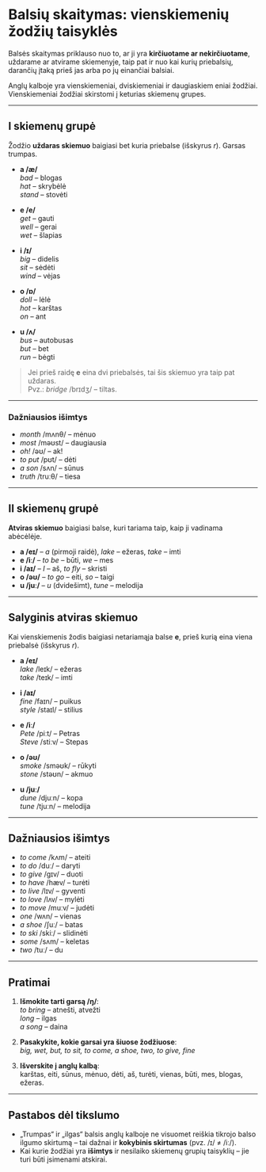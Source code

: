 # Balsių skaitymas: vienskiemenių žodžių taisyklės

Balsės skaitymas priklauso nuo to, ar ji yra **kirčiuotame ar nekirčiuotame**, uždarame ar atvirame skiemenyje, taip pat ir nuo kai kurių priebalsių, darančių įtaką prieš jas arba po jų einančiai balsiai.

Anglų kalboje yra vienskiemeniai, dviskiemeniai ir daugiaskiem eniai žodžiai.  
Vienskiemeniai žodžiai skirstomi į keturias skiemenų grupes.

---

## I skiemenų grupė
Žodžio **uždaras skiemuo** baigiasi bet kuria priebalse (išskyrus *r*). Garsas trumpas.

- **a /æ/**  
  *bad* – blogas  
  *hat* – skrybėlė  
  *stand* – stovėti  

- **e /e/**  
  *get* – gauti  
  *well* – gerai  
  *wet* – šlapias  

- **i /ɪ/**  
  *big* – didelis  
  *sit* – sėdėti  
  *wind* – vėjas  

- **o /ɒ/**  
  *doll* – lėlė  
  *hot* – karštas  
  *on* – ant  

- **u /ʌ/**  
  *bus* – autobusas  
  *but* – bet  
  *run* – bėgti  

> Jei prieš raidę **e** eina dvi priebalsės, tai šis skiemuo yra taip pat uždaras.  
> Pvz.: *bridge* /brɪdʒ/ – tiltas.

---

### Dažniausios išimtys

- *month* /mʌnθ/ – mėnuo  
- *most* /məʊst/ – daugiausia  
- *oh!* /əʊ/ – ak!  
- *to put* /pʊt/ – dėti  
- *a son* /sʌn/ – sūnus  
- *truth* /truːθ/ – tiesa  

---

## II skiemenų grupė
**Atviras skiemuo** baigiasi balse, kuri tariama taip, kaip ji vadinama abėcėlėje.

- **a /eɪ/** – *a* (pirmoji raidė), *lake* – ežeras, *take* – imti  
- **e /iː/** – *to be* – būti, *we* – mes  
- **i /aɪ/** – *I* – aš, *to fly* – skristi  
- **o /əʊ/** – *to go* – eiti, *so* – taigi  
- **u /juː/** – *u* (dvidešimt), *tune* – melodija  

---

## Salyginis atviras skiemuo
Kai vienskiemenis žodis baigiasi netariamąja balse **e**, prieš kurią eina viena priebalsė (išskyrus *r*).

- **a /eɪ/**  
  *lake* /leɪk/ – ežeras  
  *take* /teɪk/ – imti  

- **i /aɪ/**  
  *fine* /faɪn/ – puikus  
  *style* /staɪl/ – stilius  

- **e /iː/**  
  *Pete* /piːt/ – Petras  
  *Steve* /stiːv/ – Stepas  

- **o /əʊ/**  
  *smoke* /sməʊk/ – rūkyti  
  *stone* /stəʊn/ – akmuo  

- **u /juː/**  
  *dune* /djuːn/ – kopa  
  *tune* /tjuːn/ – melodija  

---

## Dažniausios išimtys

- *to come* /kʌm/ – ateiti  
- *to do* /duː/ – daryti  
- *to give* /ɡɪv/ – duoti  
- *to have* /hæv/ – turėti  
- *to live* /lɪv/ – gyventi  
- *to love* /lʌv/ – mylėti  
- *to move* /muːv/ – judėti  
- *one* /wʌn/ – vienas  
- *a shoe* /ʃuː/ – batas  
- *to ski* /skiː/ – slidinėti  
- *some* /sʌm/ – keletas  
- *two* /tuː/ – du  

---

## Pratimai

1. **Išmokite tarti garsą /ŋ/**:  
   *to bring* – atnešti, atvežti  
   *long* – ilgas  
   *a song* – daina  

2. **Pasakykite, kokie garsai yra šiuose žodžiuose**:  
   *big, wet, but, to sit, to come, a shoe, two, to give, fine*  

3. **Išverskite į anglų kalbą**:  
   karštas, eiti, sūnus, mėnuo, dėti, aš, turėti, vienas, būti, mes, blogas, ežeras.  

---

## Pastabos dėl tikslumo

- „Trumpas“ ir „ilgas“ balsis anglų kalboje ne visuomet reiškia tikrojo balso ilgumo skirtumą – tai dažnai ir **kokybinis skirtumas** (pvz. /ɪ/ ≠ /iː/).
- Kai kurie žodžiai yra **išimtys** ir nesilaiko skiemenų grupių taisyklių – jie turi būti įsimenami atskirai.
